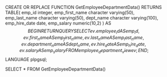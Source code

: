 CREATE OR REPLACE FUNCTION GetEmployeeDepartmentData()
RETURNS TABLE(
    emp_id integer,
    emp_first_name character varying(50),
    emp_last_name character varying(50),
    dept_name character varying(100),
    emp_hire_date date,
    emp_salary numeric(10,2)
) AS $$
BEGIN
    RETURN QUERY
    SELECT 
        ev.employee_id AS emp_id, 
        ev.first_name AS emp_first_name, 
        ev.last_name AS emp_last_name, 
        ev.department_name AS dept_name, 
        ev.hire_date AS emp_hire_date, 
        ev.salary AS emp_salary
    FROM 
        employee_department_view ev;
END;
$$ LANGUAGE plpgsql;


SELECT * FROM GetEmployeeDepartmentData()
